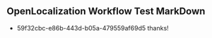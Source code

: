 ## OpenLocalization Workflow Test MarkDown
* 59f32cbc-e86b-443d-b05a-479559af69d5 
thanks!<!--HONumber=Mar16_HO2-->
